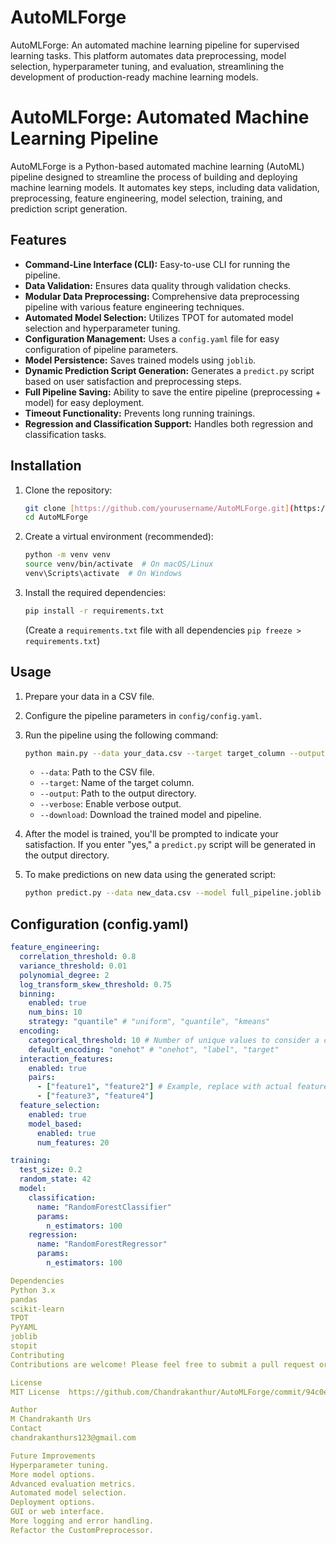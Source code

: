 # AutoMLForge
AutoMLForge: An automated machine learning pipeline for supervised learning tasks. This platform automates data preprocessing, model selection, hyperparameter tuning, and evaluation, streamlining the development of production-ready machine learning models.

# AutoMLForge: Automated Machine Learning Pipeline

AutoMLForge is a Python-based automated machine learning (AutoML) pipeline designed to streamline the process of building and deploying machine learning models. It automates key steps, including data validation, preprocessing, feature engineering, model selection, training, and prediction script generation.

## Features

* **Command-Line Interface (CLI):** Easy-to-use CLI for running the pipeline.
* **Data Validation:** Ensures data quality through validation checks.
* **Modular Data Preprocessing:** Comprehensive data preprocessing pipeline with various feature engineering techniques.
* **Automated Model Selection:** Utilizes TPOT for automated model selection and hyperparameter tuning.
* **Configuration Management:** Uses a `config.yaml` file for easy configuration of pipeline parameters.
* **Model Persistence:** Saves trained models using `joblib`.
* **Dynamic Prediction Script Generation:** Generates a `predict.py` script based on user satisfaction and preprocessing steps.
* **Full Pipeline Saving:** Ability to save the entire pipeline (preprocessing + model) for easy deployment.
* **Timeout Functionality:** Prevents long running trainings.
* **Regression and Classification Support:** Handles both regression and classification tasks.

## Installation

1.  Clone the repository:

    ```bash
    git clone [https://github.com/yourusername/AutoMLForge.git](https://www.google.com/search?q=https://github.com/yourusername/AutoMLForge.git)
    cd AutoMLForge
    ```

2.  Create a virtual environment (recommended):

    ```bash
    python -m venv venv
    source venv/bin/activate  # On macOS/Linux
    venv\Scripts\activate  # On Windows
    ```

3.  Install the required dependencies:

    ```bash
    pip install -r requirements.txt
    ```

    (Create a `requirements.txt` file with all dependencies `pip freeze > requirements.txt`)

## Usage

1.  Prepare your data in a CSV file.
2.  Configure the pipeline parameters in `config/config.yaml`.
3.  Run the pipeline using the following command:

    ```bash
    python main.py --data your_data.csv --target target_column --output output_dir [--verbose] [--download]
    ```

    * `--data`: Path to the CSV file.
    * `--target`: Name of the target column.
    * `--output`: Path to the output directory.
    * `--verbose`: Enable verbose output.
    * `--download`: Download the trained model and pipeline.

4.  After the model is trained, you'll be prompted to indicate your satisfaction. If you enter "yes," a `predict.py` script will be generated in the output directory.

5.  To make predictions on new data using the generated script:

    ```bash
    python predict.py --data new_data.csv --model full_pipeline.joblib --output predictions.csv [--verbose] [--target target_column]
    ```

## Configuration (config.yaml)

```yaml
feature_engineering:
  correlation_threshold: 0.8
  variance_threshold: 0.01
  polynomial_degree: 2
  log_transform_skew_threshold: 0.75
  binning:
    enabled: true
    num_bins: 10
    strategy: "quantile" # "uniform", "quantile", "kmeans"
  encoding:
    categorical_threshold: 10 # Number of unique values to consider a categorical feature
    default_encoding: "onehot" # "onehot", "label", "target"
  interaction_features:
    enabled: true
    pairs:
      - ["feature1", "feature2"] # Example, replace with actual feature names
      - ["feature3", "feature4"]
  feature_selection:
    enabled: true
    model_based:
      enabled: true
      num_features: 20

training:
  test_size: 0.2
  random_state: 42
  model:
    classification:
      name: "RandomForestClassifier"
      params:
        n_estimators: 100
    regression:
      name: "RandomForestRegressor"
      params:
        n_estimators: 100

Dependencies
Python 3.x
pandas
scikit-learn
TPOT
PyYAML
joblib
stopit
Contributing
Contributions are welcome! Please feel free to submit a pull request or open an issue.

License
MIT License  https://github.com/Chandrakanthur/AutoMLForge/commit/94c0e652ee2fd2f390bfa15788176684d72c3424file

Author
M Chandrakanth Urs
Contact
chandrakanthurs123@gmail.com

Future Improvements
Hyperparameter tuning.
More model options.
Advanced evaluation metrics.
Automated model selection.
Deployment options.
GUI or web interface.
More logging and error handling.
Refactor the CustomPreprocessor.

